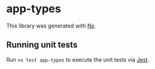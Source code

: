 # app-types

This library was generated with [Nx](https://nx.dev).

## Running unit tests

Run `nx test app-types` to execute the unit tests via [Jest](https://jestjs.io).
